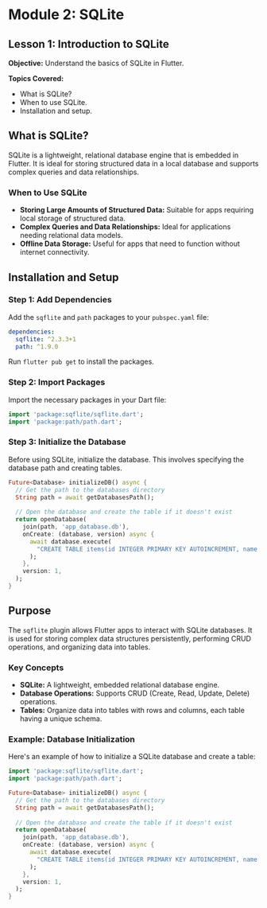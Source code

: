 # Module 2: SQLite

## Lesson 1: Introduction to SQLite

**Objective:** Understand the basics of SQLite in Flutter.

**Topics Covered:**

- What is SQLite?
- When to use SQLite.
- Installation and setup.

## What is SQLite?

SQLite is a lightweight, relational database engine that is embedded in Flutter. It is ideal for storing structured data in a local database and supports complex queries and data relationships.

### When to Use SQLite

- **Storing Large Amounts of Structured Data:** Suitable for apps requiring local storage of structured data.
- **Complex Queries and Data Relationships:** Ideal for applications needing relational data models.
- **Offline Data Storage:** Useful for apps that need to function without internet connectivity.

## Installation and Setup

### Step 1: Add Dependencies

Add the `sqflite` and `path` packages to your `pubspec.yaml` file:

```yaml
dependencies:
  sqflite: ^2.3.3+1
  path: ^1.9.0
```

Run `flutter pub get` to install the packages.

### Step 2: Import Packages

Import the necessary packages in your Dart file:

```dart
import 'package:sqflite/sqflite.dart';
import 'package:path/path.dart';
```

### Step 3: Initialize the Database

Before using SQLite, initialize the database. This involves specifying the database path and creating tables.

```dart
Future<Database> initializeDB() async {
  // Get the path to the databases directory
  String path = await getDatabasesPath();
  
  // Open the database and create the table if it doesn't exist
  return openDatabase(
    join(path, 'app_database.db'),
    onCreate: (database, version) async {
      await database.execute(
        "CREATE TABLE items(id INTEGER PRIMARY KEY AUTOINCREMENT, name TEXT, quantity INTEGER)",
      );
    },
    version: 1,
  );
}
```

## Purpose

The `sqflite` plugin allows Flutter apps to interact with SQLite databases. It is used for storing complex data structures persistently, performing CRUD operations, and organizing data into tables.

### Key Concepts

- **SQLite:** A lightweight, embedded relational database engine.
- **Database Operations:** Supports CRUD (Create, Read, Update, Delete) operations.
- **Tables:** Organize data into tables with rows and columns, each table having a unique schema.

### Example: Database Initialization

Here's an example of how to initialize a SQLite database and create a table:

```dart
import 'package:sqflite/sqflite.dart';
import 'package:path/path.dart';

Future<Database> initializeDB() async {
  // Get the path to the databases directory
  String path = await getDatabasesPath();
  
  // Open the database and create the table if it doesn't exist
  return openDatabase(
    join(path, 'app_database.db'),
    onCreate: (database, version) async {
      await database.execute(
        "CREATE TABLE items(id INTEGER PRIMARY KEY AUTOINCREMENT, name TEXT, quantity INTEGER)",
      );
    },
    version: 1,
  );
}
```
